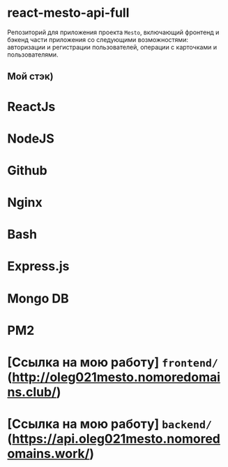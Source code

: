 # react-mesto-api-full
 Репозиторий для приложения проекта `Mesto`, включающий фронтенд и бэкенд части приложения со следующими    возможностями: авторизации и регистрации пользователей, операции с карточками и пользователями.
## Мой стэк)
# ReactJs
# NodeJS
# Github
# Nginx
# Bash
# Express.js
# Mongo DB
# PM2 
# [Ссылка на мою работу] `frontend/` (http://oleg021mesto.nomoredomains.club/)
# [Ссылка на мою работу] `backend/` (https://api.oleg021mesto.nomoredomains.work/)
#